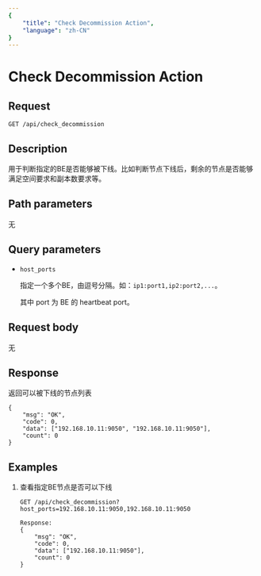 ```yaml
---
{
    "title": "Check Decommission Action",
    "language": "zh-CN"
}
---
```


<!-- 
Licensed to the Apache Software Foundation (ASF) under one
or more contributor license agreements.  See the NOTICE file
distributed with this work for additional information
regarding copyright ownership.  The ASF licenses this file
to you under the Apache License, Version 2.0 (the
"License"); you may not use this file except in compliance
with the License.  You may obtain a copy of the License at

  http://www.apache.org/licenses/LICENSE-2.0

Unless required by applicable law or agreed to in writing,
software distributed under the License is distributed on an
"AS IS" BASIS, WITHOUT WARRANTIES OR CONDITIONS OF ANY
KIND, either express or implied.  See the License for the
specific language governing permissions and limitations
under the License.
-->

# Check Decommission Action

## Request

`GET /api/check_decommission`

## Description

用于判断指定的BE是否能够被下线。比如判断节点下线后，剩余的节点是否能够满足空间要求和副本数要求等。
    
## Path parameters

无

## Query parameters

* `host_ports`

    指定一个多个BE，由逗号分隔。如：`ip1:port1,ip2:port2,...`。

    其中 port 为 BE 的 heartbeat port。

## Request body

无

## Response

返回可以被下线的节点列表

```
{
	"msg": "OK",
	"code": 0,
	"data": ["192.168.10.11:9050", "192.168.10.11:9050"],
	"count": 0
}
```
    
## Examples

1. 查看指定BE节点是否可以下线

    ```
    GET /api/check_decommission?host_ports=192.168.10.11:9050,192.168.10.11:9050
    
    Response:
    {
    	"msg": "OK",
    	"code": 0,
    	"data": ["192.168.10.11:9050"],
    	"count": 0
    }
    ```




